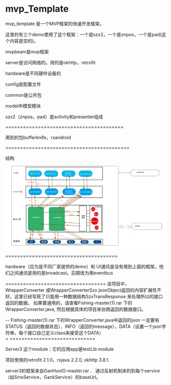 # mvp_Template

mvp_template 是一个MVP框架的快速开发框架。

这里的有三个demo使用了这个框架：一个是szx2，一个是znpos，一个是pad(这个内容是空的)。

mvpbeam是mvp框架

server是访问网络的。用的是okhttp，retrofit

hardware是不同硬件设备的

config是配置文件

common是公共包

model中模型模块

szx2（znpos，pad）是activity和presenter组成

========================================

用到的包bufferknife，rxandroid

==========================================

结构

<img src="https://raw.githubusercontent.com/whtchl/mvp_Template/master/art/1.png"/>

======================================

hardware（应为是不同厂家提供的demo）和 UI通讯是没有用到上面的框架。他们之间通讯是用的是broadcast。后期改为用eventbus
 
 
 ==================================
该项目中，WrapperConverter 或WrapperConverterSzx jsonObject返回的内容扩展性不好。这里已经写死了只能用一种数据结构SzxTransResponse 来处理所以的接口返回的数据。 如果要通用的，请查看Fishing-master(1).rar 下的WrapperConverter.java, 然后根据具体的项目来协商返回的数据接口。

-- Fishing-master(1).rar 下的WrapperConverter.java中返回的json 一定要有STATUS（返回的数据状态），INFO（返回的message），DATA（设置一个json字符串，每个接口自己定义class来接受这个DATA）
 
 
= =============================

Server3 这个module：它的应用app是testLib module

项目使用的retrofit 2.1.0，rxjava 2.2.0, okhttp 3.8.1.

server3的框架来自GanHuoIO-master.rar  . 
 
通过反射机制来的到每个service （如SmsService，GankService）的baseUrl。
 
